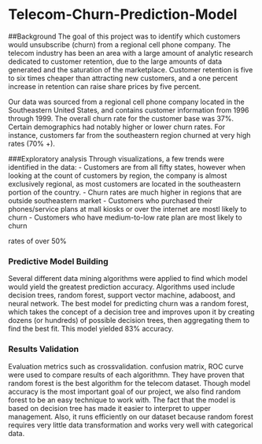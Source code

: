 # Telecom-Churn-Prediction-Model

##Background
The goal of this project was to identify which customers would unsubscribe (churn) from a regional cell phone company. The telecom industry has been an area with a large amount of analytic research dedicated to customer retention, due to the large amounts of data generated and the saturation of the marketplace. Customer retention is five to six times cheaper than attracting new customers, and a one percent increase in retention can raise share prices by five percent.

Our data was sourced from a regional cell phone company located in the Southeastern United States, and contains customer information from 1996 through 1999.  The overall churn rate for the customer base was 37%. Certain demographics had notably higher or lower churn rates. For instance, customers far from the southeastern region churned at very high rates (70% +).


###Exploratory analysis
Through visualizations, a few trends were identified in the data:
      -  Customers are from all fifty states, however when looking at the count of customers by region, the company is almost exclusively          regional, as most customers are located in the southeastern portion of the country. 
      -  Churn rates are much higher in regions that are outside southeastern market
      -  Customers who purchased their phones/service plans at mall kiosks or over the internet are mostl likely to churn
      -  Customers who have medium-to-low rate plan are most likely to churn

rates of over 50%

### Predictive Model Building
Several different data mining algorithms were applied to find which model would yield the greatest prediction accuracy.  Algorithms used include decision trees, random forest, support vector machine, adaboost, and neural network. The best model for predicting churn was a random forest, which takes the concept of a decision tree and improves upon it by creating dozens (or hundreds) of possible decision trees, then aggregating them to find the best fit. This model yielded 83% accuracy.

### Results Validation 
Evaluation metrics such as crossvalidation. confusion matrix, ROC curve were used to compare results of each algorithmn. They have proven that random forest is the best algorithm for the telecom dataset.  Though model accuracy is the most important goal of our project, we also find random forest to be an easy technique to work with.  The fact that the model is based on decision tree has made it easier to interpret to upper management. Also, it runs efficiently on our dataset because random forest requires very little data transformation and works very well with categorical data. 


